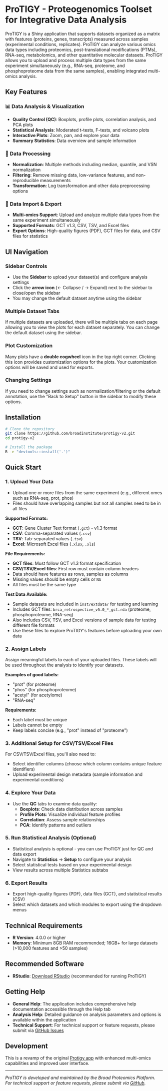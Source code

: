 # ProTIGY - Proteogenomics Toolset for Integrative Data Analysis

ProTIGY is a Shiny application that supports datasets organized as a matrix with features (proteins, genes, transcripts) measured across samples (experimental conditions, replicates). ProTIGY can analyze various omics data types including proteomics, post-translational modifications (PTMs), RNA-seq, metabolomics, and other quantitative molecular datasets. ProTIGY allows you to upload and process multiple data types from the same experiment simultaneously (e.g., RNA-seq, proteome, and phosphoproteome data from the same samples), enabling integrated multi-omics analysis.

## Key Features

### 📊 **Data Analysis & Visualization**
- **Quality Control (QC)**: Boxplots, profile plots, correlation analysis, and PCA plots
- **Statistical Analysis**: Moderated t-tests, F-tests, and volcano plots
- **Interactive Plots**: Zoom, pan, and explore your data
- **Summary Statistics**: Data overview and sample information

### 🔧 **Data Processing**
- **Normalization**: Multiple methods including median, quantile, and VSN normalization
- **Filtering**: Remove missing data, low-variance features, and non-reproducible measurements
- **Transformation**: Log transformation and other data preprocessing options

### 📁 **Data Import & Export**
- **Multi-omics Support**: Upload and analyze multiple data types from the same experiment simultaneously
- **Supported Formats**: GCT v1.3, CSV, TSV, and Excel files
- **Export Options**: High-quality figures (PDF), GCT files for data, and CSV files for statistics

## UI Navigation

### Sidebar Controls
- Use the **Sidebar** to upload your dataset(s) and configure analysis settings
- Click the **arrow icon** (← Collapse / → Expand) next to the sidebar to close/open the sidebar
- You may change the default dataset anytime using the sidebar

### Multiple Dataset Tabs
If multiple datasets are uploaded, there will be multiple tabs on each page allowing you to view the plots for each dataset separately. You can change the default dataset using the sidebar.

### Plot Customization
Many plots have a **double cogwheel** icon in the top right corner. Clicking this icon provides customization options for the plots. Your customization options will be saved and used for exports.

### Changing Settings
If you need to change settings such as normalization/filtering or the default annotation, use the "Back to Setup" button in the sidebar to modify these options.

## Installation

```bash
# Clone the repository
git clone https://github.com/broadinstitute/protigy-v2.git
cd protigy-v2

# Install the package
R -e "devtools::install('.')"
```

## Quick Start

### 1. **Upload Your Data**
- Upload one or more files from the same experiment (e.g., different omes such as RNA-seq, prot, phos)
- Files should have overlapping samples but not all samples need to be in all files

**Supported Formats:**
- **GCT**: Gene Cluster Text format (`.gct`) - v1.3 format
- **CSV**: Comma-separated values (`.csv`)
- **TSV**: Tab-separated values (`.tsv`) 
- **Excel**: Microsoft Excel files (`.xlsx`, `.xls`)

**File Requirements:**
- **GCT files**: Must follow GCT v1.3 format specification
- **CSV/TSV/Excel files**: First row must contain column headers
- Data should have features as rows, samples as columns
- Missing values should be empty cells or `NA`
- All files must be the same type

**Test Data Available:**
- Sample datasets are included in `inst/extdata/` for testing and learning
- Includes GCT files: `brca_retrospective_v5.0_*_gct.rda` (proteome, phosphoproteome, RNA-seq)
- Also includes CSV, TSV, and Excel versions of sample data for testing different file formats
- Use these files to explore ProTIGY's features before uploading your own data

### 2. **Assign Labels**
Assign meaningful labels to each of your uploaded files. These labels will be used throughout the analysis to identify your datasets.

**Examples of good labels:**
- "prot" (for proteome)
- "phos" (for phosphoproteome) 
- "acetyl" (for acetylome)
- "RNA-seq"

**Requirements:**
- Each label must be unique
- Labels cannot be empty
- Keep labels concise (e.g., "prot" instead of "proteome")

### 3. **Additional Setup for CSV/TSV/Excel Files**
For CSV/TSV/Excel files, you'll also need to:
- Select identifier columns (choose which column contains unique feature identifiers)
- Upload experimental design metadata (sample information and experimental conditions)

### 4. **Explore Your Data**
- Use the **QC** tabs to examine data quality:
  - **Boxplots**: Check data distribution across samples
  - **Profile Plots**: Visualize individual feature profiles
  - **Correlation**: Assess sample relationships
  - **PCA**: Identify patterns and outliers

### 5. **Run Statistical Analysis** (Optional)
- Statistical analysis is optional - you can use ProTIGY just for QC and data export
- Navigate to **Statistics** → **Setup** to configure your analysis
- Select statistical tests based on your experimental design
- View results across multiple Statistics subtabs

### 6. **Export Results**
- Export high-quality figures (PDF), data files (GCT), and statistical results (CSV)
- Select which datasets and which modules to export using the dropdown menus

## Technical Requirements

- **R Version**: 4.0.0 or higher
- **Memory**: Minimum 8GB RAM recommended; 16GB+ for large datasets (>10,000 features and >50 samples)

## Recommended Software

- **RStudio**: [Download RStudio](https://www.rstudio.com/products/rstudio/download/) (recommended for running ProTIGY)

## Getting Help

- **General Help**: The application includes comprehensive help documentation accessible through the Help tab
- **Analysis Help**: Detailed guidance on analysis parameters and options is available within the application
- **Technical Support**: For technical support or feature requests, please submit via [GitHub Issues](https://github.com/broadinstitute/protigy-v2/issues)

## Development

This is a revamp of the original [Protigy app](https://github.com/broadinstitute/protigy) with enhanced multi-omics capabilities and improved user interface.

---

*ProTIGY is developed and maintained by the Broad Proteomics Platform. For technical support or feature requests, please submit via [GitHub](https://github.com/broadinstitute/protigy-v2).*
